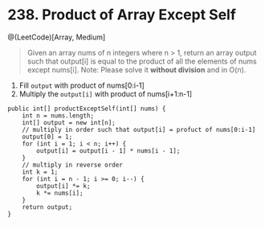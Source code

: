 # 238. Product of Array Except Self
@(LeetCode)[Array, Medium]
> Given an array nums of n integers where n > 1,  return an array output such that output[i] is equal to the product of all the elements of nums except nums[i].
> Note: Please solve it **without division** and in O(n).

1. Fill `output` with product of nums[0:i-1]
2. Multiply the `output[i]` with product of nums[i+1:n-1]
```
public int[] productExceptSelf(int[] nums) {
    int n = nums.length;
    int[] output = new int[n];
    // multiply in order such that output[i] = profuct of nums[0:i-1]
    output[0] = 1;
    for (int i = 1; i < n; i++) {
        output[i] = output[i - 1] * nums[i - 1];
    }
    // multiply in reverse order
    int k = 1;
    for (int i = n - 1; i >= 0; i--) {
        output[i] *= k;
        k *= nums[i];
    }
    return output;
}
```
